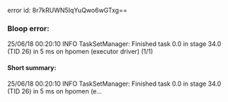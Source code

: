 error id: 8r7kRUWN5IqYuQwo6wGTxg==
### Bloop error:

25/06/18 00:20:10 INFO TaskSetManager: Finished task 0.0 in stage 34.0 (TID 26) in 5 ms on hpomen (executor driver) (1/1)
#### Short summary: 

25/06/18 00:20:10 INFO TaskSetManager: Finished task 0.0 in stage 34.0 (TID 26) in 5 ms on hpomen (e...